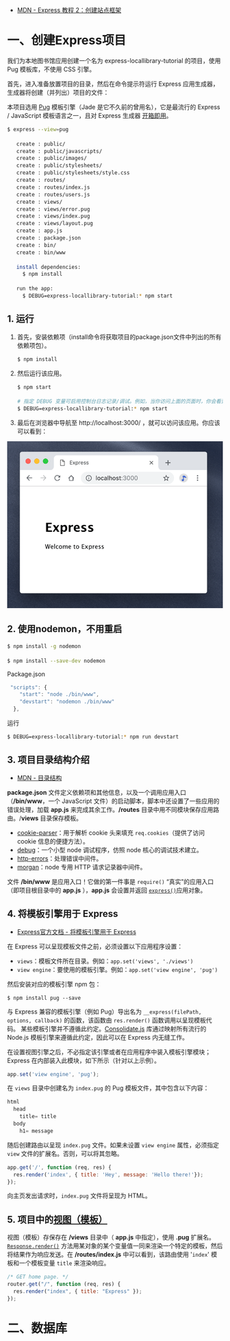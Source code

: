 * [MDN - Express 教程 2：创建站点框架](https://developer.mozilla.org/zh-CN/docs/Learn/Server-side/Express_Nodejs/skeleton_website)



# 一、创建Express项目

我们为本地图书馆应用创建一个名为 express-locallibrary-tutorial 的项目，使用 Pug 模板库，不使用 CSS 引擎。

首先，进入准备放置项目的目录，然后在命令提示符运行 Express 应用生成器，生成器将创建（并列出）项目的文件：

本项目选用 [Pug](https://pugjs.org/api/getting-started.html) 模板引擎（Jade 是它不久前的曾用名），它是最流行的 Express / JavaScript 模板语言之一，且对 Express 生成器 [开箱即用](https://github.com/expressjs/express/wiki#template-engines)。

```sh
$ express --view=pug

   create : public/
   create : public/javascripts/
   create : public/images/
   create : public/stylesheets/
   create : public/stylesheets/style.css
   create : routes/
   create : routes/index.js
   create : routes/users.js
   create : views/
   create : views/error.pug
   create : views/index.pug
   create : views/layout.pug
   create : app.js
   create : package.json
   create : bin/
   create : bin/www

   install dependencies:
     $ npm install

   run the app:
     $ DEBUG=express-locallibrary-tutorial:* npm start
```



## 1. 运行

1. 首先，安装依赖项（install命令将获取项目的package.json文件中列出的所有依赖项包）。

    ```sh
    $ npm install
    ```

2. 然后运行该应用。

    ```sh
    $ npm start
    
    # 指定 DEBUG 变量可启用控制台日志记录/调试。例如，当你访问上面的页面时，你会看到调试输出
    $ DEBUG=express-locallibrary-tutorial:* npm start
    ```

3. 最后在浏览器中导航至 http://localhost:3000/ ，就可以访问该应用。你应该可以看到：

![](LocalLibrary-images/001.png)



## 2. 使用nodemon，不用重启

```sh
$ npm install -g nodemon

$ npm install --save-dev nodemon
```

Package.json

```js
 "scripts": {
    "start": "node ./bin/www",
    "devstart": "nodemon ./bin/www"
  },
```

运行

```sh
$ DEBUG=express-locallibrary-tutorial:* npm run devstart
```



## 3. 项目目录结构介绍

* [MDN - 目录结构](https://developer.mozilla.org/zh-CN/docs/Learn/Server-side/Express_Nodejs/skeleton_website#目录结构)

**package.json** 文件定义依赖项和其他信息，以及一个调用应用入口（**/bin/www**，一个 JavaScript 文件）的启动脚本，脚本中还设置了一些应用的错误处理，加载 **app.js** 来完成其余工作。**/routes** 目录中用不同模块保存应用路由。/**views** 目录保存模板。



- [cookie-parser](https://www.npmjs.com/package/cookie-parser)：用于解析 cookie 头来填充 `req.cookies`（提供了访问 cookie 信息的便捷方法）。
- [debug](https://www.npmjs.com/package/debug)：一个小型 node 调试程序，仿照 node 核心的调试技术建立。
- [http-errors](https://www.npmjs.com/package/http-errors)：处理错误中间件。
- [morgan](https://www.npmjs.com/package/morgan)：node 专用 HTTP 请求记录器中间件。



文件 **/bin/www** 是应用入口！它做的第一件事是 `require()` “真实”的应用入口（即项目根目录中的 **app.js** ），**app.js** 会设置并返回 [`express()`](http://expressjs.com/en/api.html)应用对象。



## 4. 将模板引擎用于 Express

* [Express官方文档 - 将模板引擎用于 Express](https://expressjs.com/zh-cn/guide/using-template-engines.html)

在 Express 可以呈现模板文件之前，必须设置以下应用程序设置：

- `views`：模板文件所在目录。例如：`app.set('views', './views')`
- `view engine`：要使用的模板引擎。例如：`app.set('view engine', 'pug')`

然后安装对应的模板引擎 npm 包：

```console
$ npm install pug --save
```

与 Express 兼容的模板引擎（例如 Pug）导出名为 `__express(filePath, options, callback)` 的函数，该函数由 `res.render()` 函数调用以呈现模板代码。 某些模板引擎并不遵循此约定。[Consolidate.js](https://www.npmjs.org/package/consolidate) 库通过映射所有流行的 Node.js 模板引擎来遵循此约定，因此可以在 Express 内无缝工作。

在设置视图引擎之后，不必指定该引擎或者在应用程序中装入模板引擎模块；Express 在内部装入此模块，如下所示（针对以上示例）。

```javascript
app.set('view engine', 'pug');
```

在 `views` 目录中创建名为 `index.pug` 的 Pug 模板文件，其中包含以下内容：

```javascript
html
  head
    title= title
  body
    h1= message
```

随后创建路由以呈现 `index.pug` 文件。如果未设置 `view engine` 属性，必须指定 `view` 文件的扩展名。否则，可以将其忽略。

```javascript
app.get('/', function (req, res) {
  res.render('index', { title: 'Hey', message: 'Hello there!'});
});
```

向主页发出请求时，`index.pug` 文件将呈现为 HTML。



## 5. 项目中的[视图（模板）](https://developer.mozilla.org/zh-CN/docs/Learn/Server-side/Express_Nodejs/skeleton_website#视图（模板）)

视图（模板）存保存在 **/views** 目录中（ **app.js** 中指定），使用 **.pug** 扩展名。 [`Response.render()`](http://expressjs.com/en/4x/api.html#res.render) 方法用某对象的某个变量值一同来渲染一个特定的模板，然后将结果作为响应发送。在 **/routes/index.js** 中可以看到，该路由使用 '`index`' 模板和一个模板变量 `title` 来渲染响应。

```js
/* GET home page. */
router.get("/", function (req, res) {
  res.render("index", { title: "Express" });
});
```



# 二、数据库



